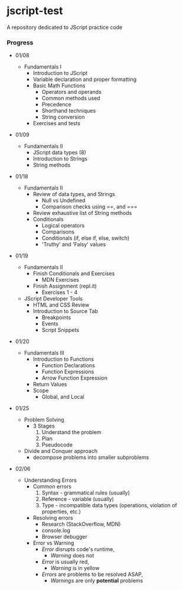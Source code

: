 # jscript-test
A repository dedicated to JScript practice code

### Progress
* 01/08
  * Fundamentals I
    * Introduction to JScript
    * Variable declaration and proper formatting
    * Basic Math Functions
      * Operators and operands
      * Common methods used
      * Precedence
      * Shorthand techniques
      * String conversion
    * Exercises and tests

* 01/09
  * Fundamentals II
    * JScript data types (8)
    * Introduction to Strings
    * String methods
  
* 01/18
  * Fundamentals II
    * Review of data types, and Strings
      * Null vs Undefined
      * Comparison checks using ==, and ===
    * Review exhaustive list of String methods
    * Conditionals
      * Logical operators
      * Comparisons
      * Conditionals (if, else if, else, switch)
      * 'Truthy' and 'Falsy' values

* 01/19
  * Fundamentals II
    * Finish Conditionals and Exercises
      * MDN Exercises
    * Finish Assignment (repl.it)
      * Exercises 1 - 4
  * JScript Developer Tools
    * HTML and CSS Review
    * Introduction to Source Tab
      * Breakpoints
      * Events
      * Script Snippets

* 01/20
  * Fundamentals III
    * Introduction to Functions
      * Function Declarations
      * Function Expressions
      * Arrow Function Expression
    * Return Values
    * Scope
      * Global, and Local

* 01/25
  * Problem Solving
    * 3 Stages
      1. Understand the problem
      2. Plan
      3. Pseudocode
  * Divide and Conquer approach
    - decompose problems into smaller subproblems

* 02/06
  * Understanding Errors
    * Common errors
      1. Syntax - grammatical rules (usually)
      2. Reference - variable (usually)
      3. Type - incompatible data types (operations, violation of properties, etc.)
    * Resolving errors
      * Research (StackOverflow, MDN)
      * console.log
      * Browser debugger
    * Error vs Warning
      * _Error_ disrupts code's runtime,
        * _Warning_ does not
      * _Error_ is usually red,
        * _Warning_ is in yellow
      * _Errors_ are problems to be resolved ASAP,
        * _Warnings_ are only __potential__ problems
